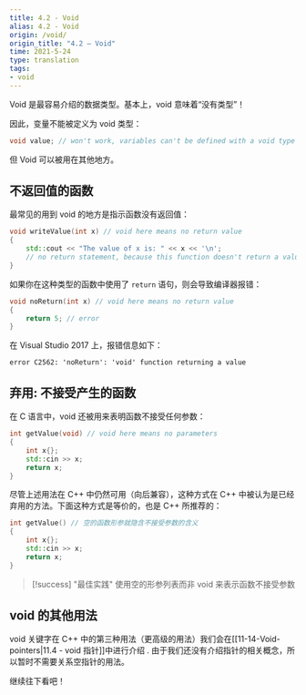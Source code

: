 ```yaml
---
title: 4.2 - Void
alias: 4.2 - Void
origin: /void/
origin_title: "4.2 — Void"
time: 2021-5-24
type: translation
tags:
- void
---
```


Void 是最容易介绍的数据类型。基本上，void 意味着“没有类型”！

因此，变量不能被定义为 void 类型：

```cpp
void value; // won't work, variables can't be defined with a void type
```

但 Void  可以被用在其他地方。

## 不返回值的函数

最常见的用到 void 的地方是指示函数没有返回值：

```cpp
void writeValue(int x) // void here means no return value
{
    std::cout << "The value of x is: " << x << '\n';
    // no return statement, because this function doesn't return a value
}
```

如果你在这种类型的函数中使用了 `return` 语句，则会导致编译器报错：

```cpp
void noReturn(int x) // void here means no return value
{
    return 5; // error
}
```

在 Visual Studio 2017 上，报错信息如下：

```
error C2562: 'noReturn': 'void' function returning a value
```

## 弃用: 不接受产生的函数

在 C 语言中，void 还被用来表明函数不接受任何参数：

```cpp
int getValue(void) // void here means no parameters
{
    int x{};
    std::cin >> x;
    return x;
}
```

尽管上述用法在 C++ 中仍然可用（向后兼容），这种方式在 C++ 中被认为是已经弃用的方法。下面这种方式是等价的，也是 C++ 所推荐的：

```cpp
int getValue() // 空的函数形参就隐含不接受参数的含义
{
    int x{};
    std::cin >> x;
    return x;
}
```

> [!success] "最佳实践"
> 使用空的形参列表而非 void 来表示函数不接受参数

## void 的其他用法

void 关键字在 C++ 中的第三种用法（更高级的用法）我们会在[[11-14-Void-pointers|11.4 - void 指针]]中进行介绍 . 由于我们还没有介绍指针的相关概念，所以暂时不需要关系空指针的用法。

继续往下看吧！
